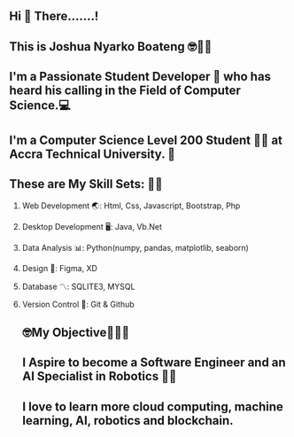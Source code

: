 ## **Hi 👋 There.......!**

## This is Joshua Nyarko Boateng 🤓👨‍💻
## I'm a **Passionate Student Developer** 🌈 who has heard his calling in the Field of **Computer Science.**💻
## I'm a Computer Science **Level 200**  Student 🧑‍🎓 at **Accra Technical University.** 🏫
## These are My Skill Sets: 🦄🌟
1. Web Development 🌏: Html, Css, Javascript, Bootstrap, Php
2. Desktop Development 🖥️: Java, Vb.Net
3. Data Analysis 📊: Python(numpy, pandas, matplotlib, seaborn)
4. Design 🍊: Figma, XD
5. Database 〽️: SQLITE3, MYSQL
6. Version Control 🔂: Git & Github

    
    ## **🤓My Objective🌈🦄🌟**
    ## I Aspire to become a Software Engineer and an AI Specialist in Robotics 👨‍💻
    ## I love to learn more cloud computing, machine learning, AI, robotics and blockchain.
    
